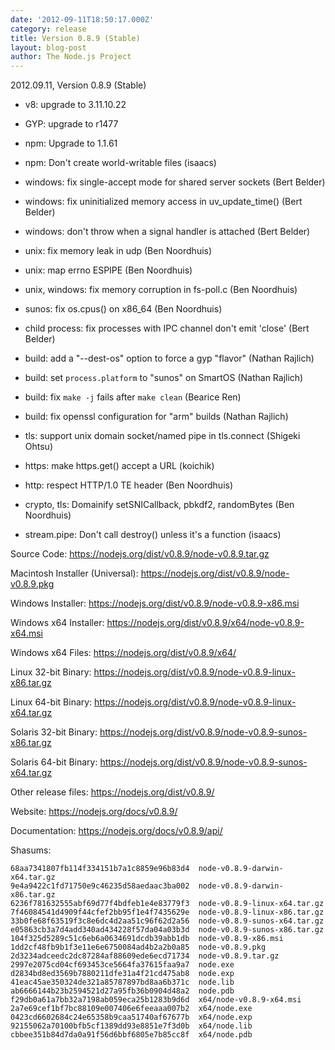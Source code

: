 ```yaml
---
date: '2012-09-11T18:50:17.000Z'
category: release
title: Version 0.8.9 (Stable)
layout: blog-post
author: The Node.js Project
---
```


2012.09.11, Version 0.8.9 (Stable)

- v8: upgrade to 3.11.10.22

- GYP: upgrade to r1477

- npm: Upgrade to 1.1.61

- npm: Don't create world-writable files (isaacs)

- windows: fix single-accept mode for shared server sockets (Bert Belder)

- windows: fix uninitialized memory access in uv_update_time() (Bert Belder)

- windows: don't throw when a signal handler is attached (Bert Belder)

- unix: fix memory leak in udp (Ben Noordhuis)

- unix: map errno ESPIPE (Ben Noordhuis)

- unix, windows: fix memory corruption in fs-poll.c (Ben Noordhuis)

- sunos: fix os.cpus() on x86_64 (Ben Noordhuis)

- child process: fix processes with IPC channel don't emit 'close' (Bert Belder)

- build: add a "--dest-os" option to force a gyp "flavor" (Nathan Rajlich)

- build: set `process.platform` to "sunos" on SmartOS (Nathan Rajlich)

- build: fix `make -j` fails after `make clean` (Bearice Ren)

- build: fix openssl configuration for "arm" builds (Nathan Rajlich)

- tls: support unix domain socket/named pipe in tls.connect (Shigeki Ohtsu)

- https: make https.get() accept a URL (koichik)

- http: respect HTTP/1.0 TE header (Ben Noordhuis)

- crypto, tls: Domainify setSNICallback, pbkdf2, randomBytes (Ben Noordhuis)

- stream.pipe: Don't call destroy() unless it's a function (isaacs)

Source Code: https://nodejs.org/dist/v0.8.9/node-v0.8.9.tar.gz

Macintosh Installer (Universal): https://nodejs.org/dist/v0.8.9/node-v0.8.9.pkg

Windows Installer: https://nodejs.org/dist/v0.8.9/node-v0.8.9-x86.msi

Windows x64 Installer: https://nodejs.org/dist/v0.8.9/x64/node-v0.8.9-x64.msi

Windows x64 Files: https://nodejs.org/dist/v0.8.9/x64/

Linux 32-bit Binary: https://nodejs.org/dist/v0.8.9/node-v0.8.9-linux-x86.tar.gz

Linux 64-bit Binary: https://nodejs.org/dist/v0.8.9/node-v0.8.9-linux-x64.tar.gz

Solaris 32-bit Binary: https://nodejs.org/dist/v0.8.9/node-v0.8.9-sunos-x86.tar.gz

Solaris 64-bit Binary: https://nodejs.org/dist/v0.8.9/node-v0.8.9-sunos-x64.tar.gz

Other release files: https://nodejs.org/dist/v0.8.9/

Website: https://nodejs.org/docs/v0.8.9/

Documentation: https://nodejs.org/docs/v0.8.9/api/

Shasums:

```
68aa7341807fb114f334151b7a1c8859e96b83d4  node-v0.8.9-darwin-x64.tar.gz
9e4a9422c1fd71750e9c46235d58aedaac3ba002  node-v0.8.9-darwin-x86.tar.gz
6236f781632555abf69d77f4bdfeb1e4e83779f3  node-v0.8.9-linux-x64.tar.gz
7f46084541d4909f44cfef2bb95f1e4f7435629e  node-v0.8.9-linux-x86.tar.gz
33b0fe68f63519f3c8e6dc4d2aa51c96f62d2a56  node-v0.8.9-sunos-x64.tar.gz
e05863cb3a7d4add340ad434228f57da04a03b3d  node-v0.8.9-sunos-x86.tar.gz
104f325d5289c51c6eb6a0634691dcdb39abb1db  node-v0.8.9-x86.msi
1dd2cf48fb9b1f3e11e6e6750084ad4b2a2b0a85  node-v0.8.9.pkg
2d3234adceedc2dc87284af88609ede6ecd71734  node-v0.8.9.tar.gz
2997e2075cd04cf693453ce5664fa37615faa9a7  node.exe
d2834bd8ed3569b7880211dfe31a4f21cd475ab8  node.exp
41eac45ae350324de321a85787897bd8aa6b371c  node.lib
ab6666144b23b2594521d27a95fb36b0904d48a2  node.pdb
f29db0a61a7bb32a7198ab059eca25b1283b9d6d  x64/node-v0.8.9-x64.msi
2a7e69cef1bf7bc88109e007406e6feeaaa007b2  x64/node.exe
0423cd6602684c24e65358b9caa51740af67677b  x64/node.exp
92155062a70100bfb5cf1389dd93e8851e7f3d0b  x64/node.lib
cbbee351b84d7da0a91f56d6bbf6805e7b85cc8f  x64/node.pdb
```
